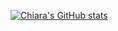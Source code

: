 <!--
**chiaraferrara/chiaraferrara** is a ✨ _special_ ✨ repository because its `README.md` (this file) appears on your GitHub profile.

Here are some ideas to get you started:

- 🔭 I’m currently working on ...
- 🌱 I’m currently learning ...
- 👯 I’m looking to collaborate on ...
- 🤔 I’m looking for help with ...
- 💬 Ask me about ...
- 📫 How to reach me: ...
- 😄 Pronouns: ...
- ⚡ Fun fact: ...
-->



[![Chiara's GitHub stats](https://github-readme-stats.vercel.app/api?username=chiaraferrara&show_icons=true&theme=transparent)](https://github.com/chiaraferrara/github-readme-stats)
